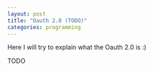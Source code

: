 ```yaml
---
layout: post
title: "Oauth 2.0 (TODO)"
categories: programming
---
```


Here I will try to explain what the Oauth 2.0 is :)

TODO
